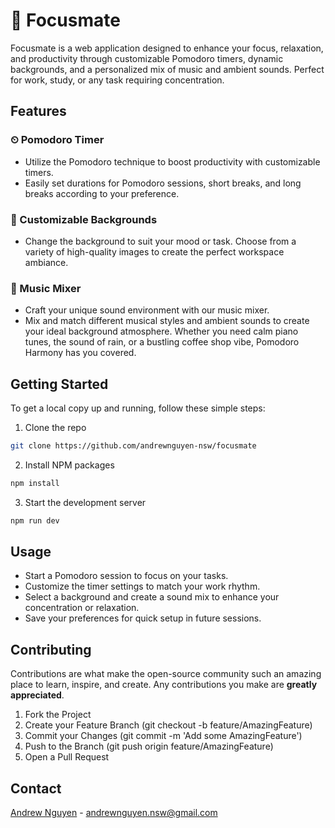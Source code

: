 # 🍅 Focusmate

Focusmate is a web application designed to enhance your focus, relaxation, and productivity through customizable Pomodoro timers, dynamic backgrounds, and a personalized mix of music and ambient sounds. Perfect for work, study, or any task requiring concentration.

## Features

### ⏲ Pomodoro Timer
- Utilize the Pomodoro technique to boost productivity with customizable timers.
- Easily set durations for Pomodoro sessions, short breaks, and long breaks according to your preference.

### 🎨 Customizable Backgrounds
- Change the background to suit your mood or task. Choose from a variety of high-quality images to create the perfect workspace ambiance.

### 🎵 Music Mixer
- Craft your unique sound environment with our music mixer.
- Mix and match different musical styles and ambient sounds to create your ideal background atmosphere. Whether you need calm piano tunes, the sound of rain, or a bustling coffee shop vibe, Pomodoro Harmony has you covered.

## Getting Started

To get a local copy up and running, follow these simple steps:

1. Clone the repo
```bash
git clone https://github.com/andrewnguyen-nsw/focusmate
````
2. Install NPM packages
```bash
npm install
```
3. Start the development server
```bash
npm run dev
```

## Usage
- Start a Pomodoro session to focus on your tasks.
- Customize the timer settings to match your work rhythm.
- Select a background and create a sound mix to enhance your concentration or relaxation.
- Save your preferences for quick setup in future sessions.

## Contributing
Contributions are what make the open-source community such an amazing place to learn, inspire, and create. Any contributions you make are **greatly appreciated**.

1. Fork the Project
2. Create your Feature Branch (git checkout -b feature/AmazingFeature)
3. Commit your Changes (git commit -m 'Add some AmazingFeature')
4. Push to the Branch (git push origin feature/AmazingFeature)
5. Open a Pull Request

## Contact
[Andrew Nguyen](https://andrewnguyen-dev.vercel.app/) - andrewnguyen.nsw@gmail.com

